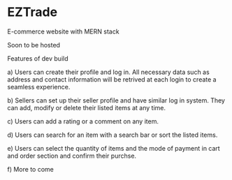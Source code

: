 # EZTrade
E-commerce website with MERN stack

Soon to be hosted

Features of dev build

a) Users can create their profile and log in. All necessary data such as address and contact information will be retrived at each login to create a seamless experience.

b) Sellers can set up their seller profile and have similar log in system. They can add, modify or delete their listed items at any time.

c) Users can add a rating or a comment on any item.

d) Users can search for an item with a search bar or sort the listed items.

e) Users can select the quantity of items and the mode of payment in cart and order section and confirm their purchse.

f) More to come



